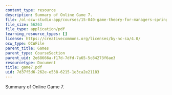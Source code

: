 ```yaml
---
content_type: resource
description: Summary of Online Game 7.
file: /ol-ocw-studio-app/courses/15-040-game-theory-for-managers-spring-2004/7d37f5d6262ee53862151e3ca2e21183_game7.pdf
file_size: 56263
file_type: application/pdf
learning_resource_types: []
license: https://creativecommons.org/licenses/by-nc-sa/4.0/
ocw_type: OCWFile
parent_title: Games
parent_type: CourseSection
parent_uid: 2e68666a-f17d-7dfd-7a65-5c84273f6ae3
resourcetype: Document
title: game7.pdf
uid: 7d37f5d6-262e-e538-6215-1e3ca2e21183
---
```

Summary of Online Game 7.